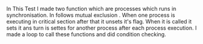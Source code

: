 In This Test I made two function which are processes which runs in synchronisation.
In follows mutual exclusion .
When one process is executing in critical section after that it unsets it's flag.
When it is called it sets it ans turn is settes for another process after each process execution.
I made a loop to call these functions and did condition checking.
